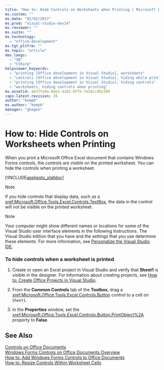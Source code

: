 ```yaml
---
title: "How to: Hide Controls on Worksheets when Printing | Microsoft Docs"
ms.custom: ""
ms.date: "02/02/2017"
ms.prod: "visual-studio-dev14"
ms.reviewer: ""
ms.suite: ""
ms.technology: 
  - "office-development"
ms.tgt_pltfrm: ""
ms.topic: "article"
dev_langs: 
  - "VB"
  - "CSharp"
helpviewer_keywords: 
  - "printing [Office development in Visual Studio], worksheets"
  - "controls [Office development in Visual Studio], hiding while printing"
  - "printing [Office development in Visual Studio], hiding controls"
  - "worksheets, hiding controls when printing"
ms.assetid: a637fe9a-9de1-4162-8ff6-fe28ccd62389
caps.latest.revision: 28
author: "kempb"
ms.author: "kempb"
manager: "ghogen"
---
```

# How to: Hide Controls on Worksheets when Printing
  When you print a Microsoft Office Excel document that contains Windows Forms controls, the controls are visible on the printed worksheet. You can hide the controls when printing a worksheet.  
  
 [!INCLUDE[appliesto_xlalldoc](../vsto/includes/appliesto-xlalldoc-md.md)]  
  
> [!NOTE]  
>  If you hide controls that display data, such as a <xref:Microsoft.Office.Tools.Excel.Controls.TextBox>, the data in the control will not be visible on the printed worksheet.  
  
> [!NOTE]  
>  Your computer might show different names or locations for some of the Visual Studio user interface elements in the following instructions. The Visual Studio edition that you have and the settings that you use determine these elements. For more information, see [Personalize the Visual Studio IDE](../ide/personalizing-the-visual-studio-ide.md).  
  
### To hide controls when a worksheet is printed  
  
1.  Create or open an Excel project in Visual Studio and verify that **Sheet1** is visible in the designer. For information about creating projects, see [How to: Create Office Projects in Visual Studio](../vsto/how-to-create-office-projects-in-visual-studio.md).  
  
2.  From the **Common Controls** tab of the **Toolbox**, drag a <xref:Microsoft.Office.Tools.Excel.Controls.Button> control to a cell on `Sheet1`.  
  
3.  In the **Properties** window, set the <xref:Microsoft.Office.Tools.Excel.Controls.Button.PrintObject%2A> property to **False**.  
  
## See Also  
 [Controls on Office Documents](../vsto/controls-on-office-documents.md)   
 [Windows Forms Controls on Office Documents Overview](../vsto/windows-forms-controls-on-office-documents-overview.md)   
 [How to: Add Windows Forms Controls to Office Documents](../vsto/how-to-add-windows-forms-controls-to-office-documents.md)   
 [How to: Resize Controls Within Worksheet Cells](../vsto/how-to-resize-controls-within-worksheet-cells.md)  
  
  